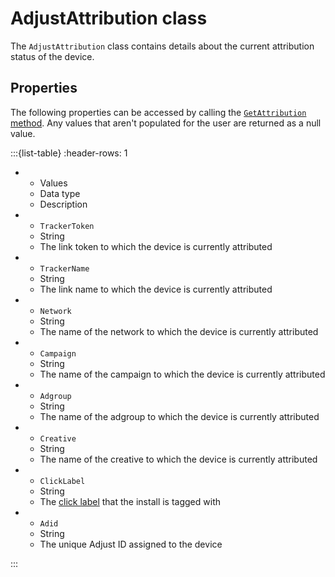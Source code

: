 # AdjustAttribution class

The `AdjustAttribution` class contains details about the current attribution status of the device.

## Properties

The following properties can be accessed by calling the [`GetAttribution` method](#windows-getattribution-invocation). Any values that aren't populated for the user are returned as a null value.

:::{list-table}
:header-rows: 1

-  -  Values
   -  Data type
   -  Description
-  -  `TrackerToken`
   -  String
   -  The link token to which the device is currently attributed
-  -  `TrackerName`
   -  String
   -  The link name to which the device is currently attributed
-  -  `Network`
   -  String
   -  The name of the network to which the device is currently attributed
-  -  `Campaign`
   -  String
   -  The name of the campaign to which the device is currently attributed
-  -  `Adgroup`
   -  String
   -  The name of the adgroup to which the device is currently attributed
-  -  `Creative`
   -  String
   -  The name of the creative to which the device is currently attributed
-  -  `ClickLabel`
   -  String
   -  The [click label](https://help.adjust.com/en/article/user-rewards) that the install is tagged with
-  -  `Adid`
   -  String
   -  The unique Adjust ID assigned to the device

:::
